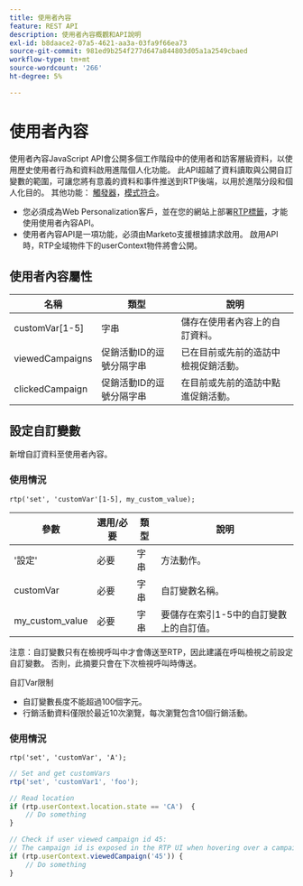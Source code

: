 ```yaml
---
title: 使用者內容
feature: REST API
description: 使用者內容概觀和API說明
exl-id: b8daace2-07a5-4621-aa3a-03fa9f66ea73
source-git-commit: 981ed9b254f277d647a844803d05a1a2549cbaed
workflow-type: tm+mt
source-wordcount: '266'
ht-degree: 5%

---
```


# 使用者內容

使用者內容JavaScript API會公開多個工作階段中的使用者和訪客層級資料，以使用歷史使用者行為和資料啟用進階個人化功能。 此API超越了資料讀取與公開自訂變數的範圍，可讓您將有意義的資料和事件推送到RTP後端，以用於進階分段和個人化目的。 其他功能： [觸發器](../javascript-api/triggers.md)，[模式符合](../javascript-api/pattern-match.md)。

- 您必須成為Web Personalization客戶，並在您的網站上部署[RTP標籤](https://experienceleague.adobe.com/zh-hant/docs/marketo/using/product-docs/web-personalization/rtp-tag-implementation/deploy-the-rtp-javascript)，才能使用使用者內容API。
- 使用者內容API是一項功能，必須由Marketo支援根據請求啟用。 啟用API時，RTP全域物件下的userContext物件將會公開。

## 使用者內容屬性

| 名稱 | 類型 | 說明 |
|------------------|-------------|------|
| customVar[1-5] | 字串 | 儲存在使用者內容上的自訂資料。 |
| viewedCampaigns | 促銷活動ID的逗號分隔字串 | 已在目前或先前的造訪中檢視促銷活動。 |
| clickedCampaign | 促銷活動ID的逗號分隔字串 | 在目前或先前的造訪中點進促銷活動。 |

## 設定自訂變數

新增自訂資料至使用者內容。

### 使用情況

`rtp('set', 'customVar'[1-5], my_custom_value);`

| 參數 | 選用/必要 | 類型 | 說明 |
|-----------------|-------------------|--------|-----------------|
| &#39;設定&#39; | 必要 | 字串 | 方法動作。 |
| customVar | 必要 | 字串 | 自訂變數名稱。 |
| my_custom_value | 必要 | 字串 | 要儲存在索引1-5中的自訂變數上的自訂值。 |

注意：自訂變數只有在檢視呼叫中才會傳送至RTP，因此建議在呼叫檢視之前設定自訂變數。 否則，此摘要只會在下次檢視呼叫時傳送。

自訂Var限制

- 自訂變數長度不能超過100個字元。
- 行銷活動資料僅限於最近10次瀏覽，每次瀏覽包含10個行銷活動。

### 使用情況

`rtp('set', 'customVar', 'A');`

```javascript
// Set and get customVars
rtp('set', 'customVar1', 'foo');

// Read location
if (rtp.userContext.location.state == 'CA')  {
    // Do something
}

// Check if user viewed campaign id 45:
// The campaign id is exposed in the RTP UI when hovering over a campaign name.
if (rtp.userContext.viewedCampaign('45')) {
    // Do something
}
```
